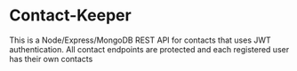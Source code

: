 # Contact-Keeper
This is a Node/Express/MongoDB REST API for contacts that uses JWT authentication. All contact endpoints are protected and each registered user has their own contacts
